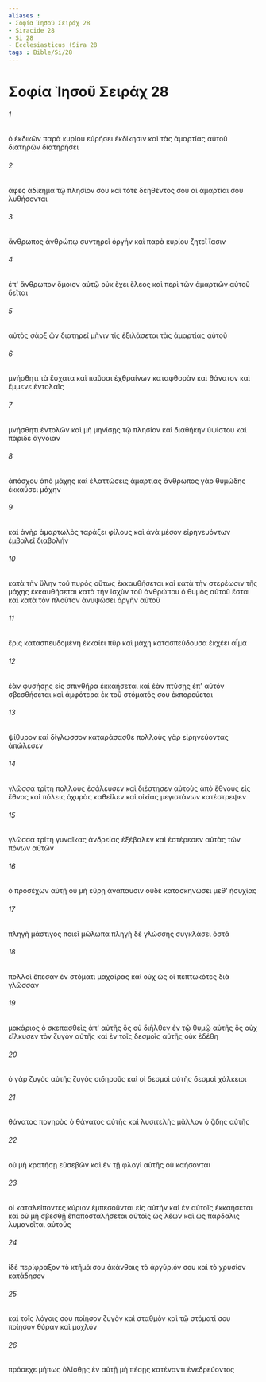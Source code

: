 ```yaml
---
aliases : 
- Σοφία Ἰησοῦ Σειράχ 28
- Siracide 28
- Si 28
- Ecclesiasticus (Sira 28
tags : Bible/Si/28
---
```


# Σοφία Ἰησοῦ Σειράχ 28

###### 1
ὁ ἐκδικῶν παρὰ κυρίου εὑρήσει ἐκδίκησιν καὶ τὰς ἁμαρτίας αὐτοῦ διατηρῶν διατηρήσει
###### 2
ἄφες ἀδίκημα τῷ πλησίον σου καὶ τότε δεηθέντος σου αἱ ἁμαρτίαι σου λυθήσονται
###### 3
ἄνθρωπος ἀνθρώπῳ συντηρεῖ ὀργήν καὶ παρὰ κυρίου ζητεῖ ἴασιν
###### 4
ἐπ' ἄνθρωπον ὅμοιον αὐτῷ οὐκ ἔχει ἔλεος καὶ περὶ τῶν ἁμαρτιῶν αὐτοῦ δεῖται
###### 5
αὐτὸς σὰρξ ὢν διατηρεῖ μῆνιν τίς ἐξιλάσεται τὰς ἁμαρτίας αὐτοῦ
###### 6
μνήσθητι τὰ ἔσχατα καὶ παῦσαι ἐχθραίνων καταφθορὰν καὶ θάνατον καὶ ἔμμενε ἐντολαῖς
###### 7
μνήσθητι ἐντολῶν καὶ μὴ μηνίσῃς τῷ πλησίον καὶ διαθήκην ὑψίστου καὶ πάριδε ἄγνοιαν
###### 8
ἀπόσχου ἀπὸ μάχης καὶ ἐλαττώσεις ἁμαρτίας ἄνθρωπος γὰρ θυμώδης ἐκκαύσει μάχην
###### 9
καὶ ἀνὴρ ἁμαρτωλὸς ταράξει φίλους καὶ ἀνὰ μέσον εἰρηνευόντων ἐμβαλεῖ διαβολήν
###### 10
κατὰ τὴν ὕλην τοῦ πυρὸς οὕτως ἐκκαυθήσεται καὶ κατὰ τὴν στερέωσιν τῆς μάχης ἐκκαυθήσεται κατὰ τὴν ἰσχὺν τοῦ ἀνθρώπου ὁ θυμὸς αὐτοῦ ἔσται καὶ κατὰ τὸν πλοῦτον ἀνυψώσει ὀργὴν αὐτοῦ
###### 11
ἔρις κατασπευδομένη ἐκκαίει πῦρ καὶ μάχη κατασπεύδουσα ἐκχέει αἷμα
###### 12
ἐὰν φυσήσῃς εἰς σπινθῆρα ἐκκαήσεται καὶ ἐὰν πτύσῃς ἐπ' αὐτόν σβεσθήσεται καὶ ἀμφότερα ἐκ τοῦ στόματός σου ἐκπορεύεται
###### 13
ψίθυρον καὶ δίγλωσσον καταράσασθε πολλοὺς γὰρ εἰρηνεύοντας ἀπώλεσεν
###### 14
γλῶσσα τρίτη πολλοὺς ἐσάλευσεν καὶ διέστησεν αὐτοὺς ἀπὸ ἔθνους εἰς ἔθνος καὶ πόλεις ὀχυρὰς καθεῖλεν καὶ οἰκίας μεγιστάνων κατέστρεψεν
###### 15
γλῶσσα τρίτη γυναῖκας ἀνδρείας ἐξέβαλεν καὶ ἐστέρεσεν αὐτὰς τῶν πόνων αὐτῶν
###### 16
ὁ προσέχων αὐτῇ οὐ μὴ εὕρῃ ἀνάπαυσιν οὐδὲ κατασκηνώσει μεθ' ἡσυχίας
###### 17
πληγὴ μάστιγος ποιεῖ μώλωπα πληγὴ δὲ γλώσσης συγκλάσει ὀστᾶ
###### 18
πολλοὶ ἔπεσαν ἐν στόματι μαχαίρας καὶ οὐχ ὡς οἱ πεπτωκότες διὰ γλῶσσαν
###### 19
μακάριος ὁ σκεπασθεὶς ἀπ' αὐτῆς ὃς οὐ διῆλθεν ἐν τῷ θυμῷ αὐτῆς ὃς οὐχ εἵλκυσεν τὸν ζυγὸν αὐτῆς καὶ ἐν τοῖς δεσμοῖς αὐτῆς οὐκ ἐδέθη
###### 20
ὁ γὰρ ζυγὸς αὐτῆς ζυγὸς σιδηροῦς καὶ οἱ δεσμοὶ αὐτῆς δεσμοὶ χάλκειοι
###### 21
θάνατος πονηρὸς ὁ θάνατος αὐτῆς καὶ λυσιτελὴς μᾶλλον ὁ ᾅδης αὐτῆς
###### 22
οὐ μὴ κρατήσῃ εὐσεβῶν καὶ ἐν τῇ φλογὶ αὐτῆς οὐ καήσονται
###### 23
οἱ καταλείποντες κύριον ἐμπεσοῦνται εἰς αὐτήν καὶ ἐν αὐτοῖς ἐκκαήσεται καὶ οὐ μὴ σβεσθῇ ἐπαποσταλήσεται αὐτοῖς ὡς λέων καὶ ὡς πάρδαλις λυμανεῖται αὐτούς
###### 24
ἰδὲ περίφραξον τὸ κτῆμά σου ἀκάνθαις τὸ ἀργύριόν σου καὶ τὸ χρυσίον κατάδησον
###### 25
καὶ τοῖς λόγοις σου ποίησον ζυγὸν καὶ σταθμὸν καὶ τῷ στόματί σου ποίησον θύραν καὶ μοχλόν
###### 26
πρόσεχε μήπως ὀλίσθῃς ἐν αὐτῇ μὴ πέσῃς κατέναντι ἐνεδρεύοντος
